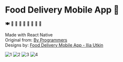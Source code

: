 # Food Delivery Mobile App :orange_heart:

:plate_with_cutlery: :cake: :spaghetti: :sushi: :poultry_leg: :hamburger: :pizza: :green_salad: :chopsticks:

Made with React Native<br />
Original from: [By Programmers](https://www.youtube.com/watch?v=diUDjNwZ8Lg)<br />
Designs by: [Food Delivery Mobile App - Ilia Utkin](https://dribbble.com/shots/14527824-Food-Delivery-Mobile-App)


![1](https://user-images.githubusercontent.com/20091777/120938637-c6c9fe80-c6e1-11eb-8451-27570db2c434.png)
![2](https://user-images.githubusercontent.com/20091777/120938638-c7629500-c6e1-11eb-815d-fe7097c17ace.png)
![3](https://user-images.githubusercontent.com/20091777/120938639-c7fb2b80-c6e1-11eb-96dc-09e524813bdd.png)
![4](https://user-images.githubusercontent.com/20091777/120938636-c598d180-c6e1-11eb-9677-deac5c7dbb24.png)
